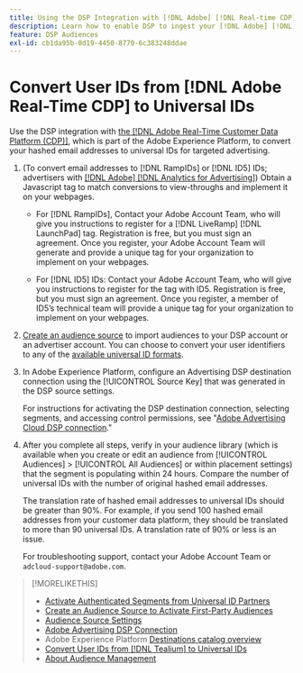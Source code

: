 ```yaml
---
title: Using the DSP Integration with [!DNL Adobe] [!DNL Real-time CDP]
description: Learn how to enable DSP to ingest your [!DNL Adobe] [!DNL Real-time CDP] first-party segments.
feature: DSP Audiences
exl-id: cb1da95b-0d19-4450-8770-6c383248ddae
---
```

# Convert User IDs from [!DNL Adobe Real-Time CDP] to Universal IDs

Use the DSP integration with [the [!DNL Adobe Real-Time Customer Data Platform (CDP)]](https://experienceleague.adobe.com/docs/experience-platform/rtcdp/overview.html), which is part of the Adobe Experience Platform, to convert your hashed email addresses to universal IDs for targeted advertising.

<!-- Any pre-requisite settings within DSP?

1. Contact `adcloud-support@adobe.com` to enable the account-level “[!UICONTROL LiveRamp segments]” option, which will allow you to target authenticated segments in DSP campaigns once all steps in the activation workflow are completed.

-->

1. (To convert email addresses to [!DNL RampIDs] or [!DNL ID5] IDs<!--verify that it's not needed for importing segments directly from LiveRamp -->; advertisers with [[!DNL Adobe] [!DNL Analytics for Advertising]](/help/integrations/analytics/overview.md)) Obtain a Javascript tag to match conversions to view-throughs and implement it on your webpages.<!-- Maybe put instructions on a separate page and put an x-ref to that here and in other procedures? -->

   * For [!DNL RampIDs], Contact your Adobe Account Team, who will give you instructions to register for a [!DNL LiveRamp] [!DNL LaunchPad] tag. Registration is free, but you must sign an agreement. Once you register, your Adobe Account Team will generate and provide a unique tag for your organization to implement on your webpages.

   * For [!DNL ID5] IDs: Contact your Adobe Account Team, who will give you instructions to register for the tag with ID5. Registration is free, but you must sign an agreement. Once you register, a member of ID5’s technical team will provide a unique tag for your organization to implement on your webpages.

1. [Create an audience source](source-create.md) to import audiences to your DSP account or an advertiser account. You can choose to convert your user identifiers to any of the [available universal ID formats](source-about.md).

1. In Adobe Experience Platform, configure an Advertising DSP destination connection using the [!UICONTROL Source Key] that was generated in the DSP source settings.

   For instructions for activating the DSP destination connection, selecting segments, and accessing control permissions, see "[Adobe Advertising Cloud DSP connection](https://experienceleague.adobe.com/docs/experience-platform/destinations/catalog/advertising/adobe-advertising-cloud-connection.html)."

1. After you complete all steps, verify in your audience library (which is available when you create or edit an audience from [!UICONTROL Audiences] > [!UICONTROL All Audiences] or within placement settings) that the segment is populating within 24 hours. Compare the number of universal IDs with the number of original hashed email addresses.

   The translation rate of hashed email addresses to universal IDs should be greater than 90%. For example, if you send 100 hashed email addresses from your customer data platform, they should be translated to more than 90 universal IDs. A translation rate of 90% or less is an issue.
   
   For troubleshooting support, contact your Adobe Account Team or `adcloud-support@adobe.com`.

>[!MORELIKETHIS]
>
>* [Activate Authenticated Segments from Universal ID Partners](source-import-liveramp-segments.md)
>* [Create an Audience Source to Activate First-Party Audiences](source-create.md)
>* [Audience Source Settings](source-settings.md)
>* [Adobe Advertising DSP Connection](https://experienceleague.adobe.com/docs/experience-platform/destinations/catalog/advertising/adobe-advertising-cloud-connection.html)
>* Adobe Experience Platform [Destinations catalog overview](https://experienceleague.adobe.com/docs/experience-platform/destinations/catalog/overview.html)
>* [Convert User IDs from [!DNL Tealium] to Universal IDs](/help/dsp/audiences/sources/source-tealium.md)
>* [About Audience Management](/help/dsp/audiences/audience-about.md)
